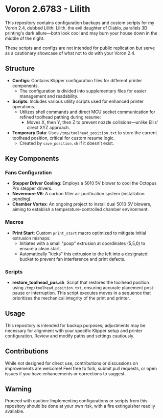 # Voron 2.6783 - Lilith

This repository contains configuration backups and custom scripts for my Voron 2.4, dubbed Lilith. 
Lilith, the evil daughter of Diablo, parallels 3D printing's dark allure—both look cool and may burn your house down in the middle of the night.

These scripts and configs are not intended for public replication but serve as a cautionary showcase of what not to do with your Voron 2.4.

## Structure

- **Configs**: Contains Klipper configuration files for different printer components.
  - The configuration is divided into supplementary files for easier management and readability.
- **Scripts**: Includes various utility scripts used for enhanced printer operations.
  - Utilizes shell commands and direct MCU socket communication for refined toolhead pathing during resume:
    - Moves X, then Y, then Z to prevent nozzle collisions—unlike Ellis' direct XYZ approach.
- **Temporary Data**: Uses `/tmp/toolhead_position.txt` to store the current toolhead position, critical for custom resume logic.
  - Created by `save_position.sh` if it doesn't exist. 

## Key Components

### Fans Configuration
- **Stepper Driver Cooling**: Employs a 5010 5V blower to cool the Octopus Pro stepper drivers.
- **Nevermore V6**: A carbon filter air purification system (installation pending).
- **Chamber Vortex**: An ongoing project to install dual 5010 5V blowers, aiming to establish a temperature-controlled chamber environment.

### Macros
- **Print Start**: Custom `print_start` macro optimized to mitigate initial extrusion mishaps:
  - Initiates with a small "poop" extrusion at coordinates (5,5,0) to ensure a clean start.
  - Automatically "kicks" this extrusion to the left into a designated bucket to prevent fan interference and print defects.

### Scripts
- **restore_toolhead_pos.sh**: Script that restores the toolhead position using `/tmp/toolhead_position.txt`, ensuring accurate placement post-pause or interruption. This script executes moves in a sequence that prioritizes the mechanical integrity of the print and printer.

## Usage
This repository is intended for backup purposes; adjustments may be necessary for alignment with your specific Klipper setup and printer configuration. Review and modify paths and settings cautiously.

## Contributions
While not designed for direct use, contributions or discussions on improvements are welcome! Feel free to fork, submit pull requests, or open issues if you have enhancements or corrections to suggest.

## Warning
Proceed with caution: Implementing configurations or scripts from this repository should be done at your own risk, with a fire extinguisher readily available.
